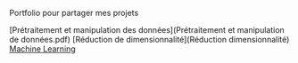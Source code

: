 Portfolio pour partager mes projets

[Prétraitement et manipulation des données](Prétraitement et manipulation de données.pdf)
[Réduction de dimensionnalité](Réduction dimensionnalité)
[Machine Learning](Introduction%20au%20machine%20learning.html)

<!---
ggleiZes/ggleiZes is a ✨ special ✨ repository because its `README.md` (this file) appears on your GitHub profile.
You can click the Preview link to take a look at your changes.
--->

